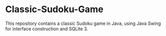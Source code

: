 # Classic-Sudoku-Game
This repository contains a classic Sudoku game in Java, using Java Swing for interface construction and SQLite 3.

